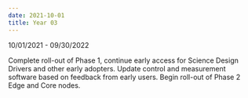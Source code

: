 ```yaml
---
date: 2021-10-01
title: Year 03
---
```


10/01/2021 - 09/30/2022

Complete roll-out of Phase 1, continue early access for Science Design Drivers and other early adopters. Update control and measurement software based on feedback from early users. Begin roll-out of Phase 2 Edge and Core nodes. 
